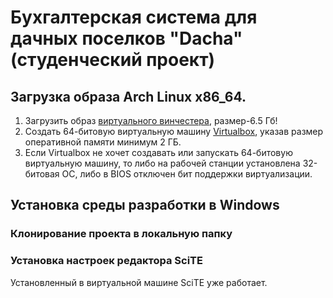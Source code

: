 # Бухгалтерская система для дачных поселков "Dacha" (студенческий проект)

## Загрузка образа Arch Linux x86_64.

1. Загрузить образ [виртуального винчестера](https://dnevnikru-my.sharepoint.com/:u:/g/personal/eugeneai_dnevnik_ru/EQTQY1roeLtAmvq0uu5X_8cB8lWLfGXyvznD7D-i78cWGw?e=kQ5AO1), размер-6.5 Гб!
2. Создать 64-битовую виртуальную машину [Virtualbox](https://www.virtualbox.org/wiki/Downloads), указав размер оперативной памяти минимум 2 ГБ.
3. Если Virtualbox не хочет создавать или запускать 64-битовую виртуальную машину, то либо на рабочей станции установлена 32-битовая ОС, либо в BIOS отключен бит поддержки виртуализации.

## Установка среды разработки в Windows

### Клонирование проекта в локальную папку

### Установка настроек редактора SciTE

Установленный в виртуальной машине SciTE уже работает.
